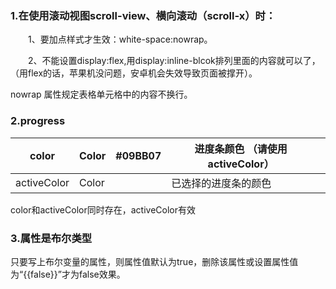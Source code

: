 ### 1.在使用滚动视图scroll-view、横向滚动（scroll-x）时：

　　1、要加点样式才生效：white-space:nowrap。

　　2、不能设置display:flex,用display:inline-blcok排列里面的内容就可以了，（用flex的话，苹果机没问题，安卓机会失效导致页面被撑开）。

nowrap 属性规定表格单元格中的内容不换行。 



### 2.progress

| color       | Color | #09BB07 | 进度条颜色 （请使用 activeColor） |      |
| ----------- | ----- | ------- | --------------------------------- | ---- |
| activeColor | Color |         | 已选择的进度条的颜色              |      |

color和activeColor同时存在，activeColor有效

### 3.属性是布尔类型

只要写上布尔变量的属性，则属性值默认为true，删除该属性或设置属性值为“{{false}}”才为false效果。 

